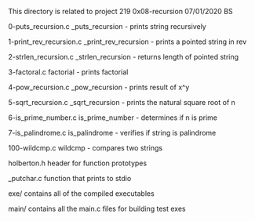 This directory is related to project 219 0x08-recursion
07/01/2020 BS


0-puts_recursion.c         _puts_recursion - prints string recursively

1-print_rev_recursion.c    _print_rev_recursion - prints a pointed string in rev

2-strlen_recursion.c       _strlen_recursion - returns length of pointed string

3-factoral.c               factorial - prints factorial

4-pow_recursion.c          _pow_recursion - prints result of x^y

5-sqrt_recursion.c         _sqrt_recursion - prints the natural square root of n

6-is_prime_number.c        is_prime_number - determines if n is prime

7-is_palindrome.c          is_palindrome - verifies if string is palindrome

100-wildcmp.c              wildcmp - compares two strings

holberton.h                header for function prototypes

_putchar.c                 function that prints to stdio

exe/                       contains all of the compiled executables

main/                      contains all the main.c files for building test exes
